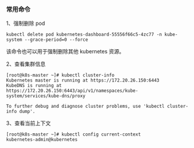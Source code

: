 ### 常用命令
1、强制删除 pod
```
kubectl delete pod kubernetes-dashboard-55556f66c5-4zc77 -n kube-system --grace-period=0 --force
```
该命令也可以用于强制删除其他 kubernetes 资源。

2、查看集群信息
```angularjs
[root@k8s-master ~]# kubectl cluster-info
Kubernetes master is running at https://172.20.26.150:6443
KubeDNS is running at https://172.20.26.150:6443/api/v1/namespaces/kube-system/services/kube-dns/proxy

To further debug and diagnose cluster problems, use 'kubectl cluster-info dump'.
```

3、查看当前上下文
```angularjs
[root@k8s-master ~]# kubectl config current-context
kubernetes-admin@kubernetes
```